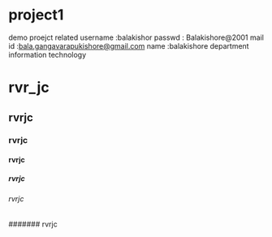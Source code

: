 # project1
demo proejct related
username :balakishor
passwd : Balakishore@2001
mail id :bala.gangavarapukishore@gmail.com
name :balakishore
department information technology
# rvr_jc 
## rvrjc
### rvrjc
#### rvrjc
##### rvrjc
###### rvrjc
####### rvrjc
